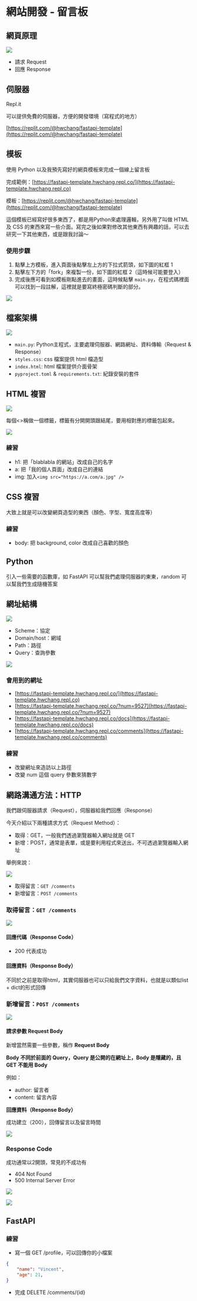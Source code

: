 # 網站開發 - 留言板

## 網頁原理

![](<.gitbook/assets/image (120) (1).png>)

* 請求 Request
* 回應 Response

## 伺服器

Repl.it

可以提供免費的伺服器，方便的開發環境（寫程式的地方）

[https://replit.com/@hwchang/fastapi-template](https://replit.com/@hwchang/fastapi-template)

## 模板

使用 Python 以及我預先寫好的網頁模板來完成一個線上留言板

完成範例：[https://fastapi-template.hwchang.repl.co/](https://fastapi-template.hwchang.repl.co)

模板：[https://replit.com/@hwchang/fastapi-template](https://replit.com/@hwchang/fastapi-template)

這個模板已經寫好很多東西了，都是用Python來處理邏輯，另外用了叫做 HTML 及 CSS 的東西來寫一些介面。寫完之後如果對修改其他東西有興趣的話，可以去研究一下其他東西，或是跟我討論～

### 使用步驟

1. 點擊上方模板，進入頁面後點擊左上方的下拉式箭頭，如下圖的紅框 1
2. 點擊左下方的「fork」來複製一份，如下圖的紅框 2（這時候可能要登入）
3. 完成後應可看到如模板剛點進去的畫面，這時候點擊 `main.py`，在程式碼裡面可以找到一段註解，這裡就是要寫終極密碼判斷的部分。

![](<.gitbook/assets/image (122).png>)

## 檔案架構

![](<.gitbook/assets/image (133).png>)

* `main.py`: Python主程式，主要處理伺服器、網路網址、資料傳輸（Request & Response）
* `styles.css`: css 檔案提供 html 檔造型
* `index.html`: html 檔案提供介面骨架
* `pyproject.toml` & `requirements.txt`: 紀錄安裝的套件

## HTML 複習

![](<.gitbook/assets/image (123).png>)

每個<>稱做一個標籤，標籤有分開開頭跟結尾，要用相對應的標籤包起來。



![](<.gitbook/assets/image (128).png>)

### 練習

* h1: 把「blablabla 的網站」改成自己的名字
* a: 把「我的個人頁面」改成自己的連結
* img: 加入`<img src="https://a.com/a.jpg" />`&#x20;

## CSS 複習

大致上就是可以改變網頁造型的東西（顏色、字型、寬度高度等）

### 練習

* body: 把 background, color 改成自己喜歡的顏色

## Python

引入一些需要的函數庫，如 FastAPI 可以幫我們處理伺服器的東東，random 可以幫我們生成隨機答案

## 網址結構

![](<.gitbook/assets/image (132) (1).png>)

* Scheme：協定
* Domain/host：網域
* Path：路徑
* Query：查詢參數

![](<.gitbook/assets/image (131).png>)



### 會用到的網址

* [https://fastapi-template.hwchang.repl.co/](https://fastapi-template.hwchang.repl.co)
* [https://fastapi-template.hwchang.repl.co/?num=9527](https://fastapi-template.hwchang.repl.co/?num=9527)
* [https://fastapi-template.hwchang.repl.co/docs](https://fastapi-template.hwchang.repl.co/docs)
* [https://fastapi-template.hwchang.repl.co/comments](https://fastapi-template.hwchang.repl.co/comments)

### 練習

* 改變網址來造訪以上路徑
* 改變 num 這個 query 參數來猜數字

## 網路溝通方法：HTTP

我們跟伺服器請求（Request），伺服器給我們回應（Response）

今天介紹以下兩種請求方式（Request Method）：

* 取得：GET，一般我們透過瀏覽器輸入網址就是 GET
* 新增：POST，通常是表單，或是要利用程式來送出，不可透過瀏覽器輸入網址

舉例來說：

![](<.gitbook/assets/image (120).png>)

* 取得留言：`GET /comments`
* 新增留言：`POST /comments`

### 取得留言：`GET /comments`

![](<.gitbook/assets/image (121).png>)

#### 回應代碼（Response Code）

* 200 代表成功

#### **回應資料（Response Body）**

不同於之前是取得html，其實伺服器也可以只給我們文字資料，也就是以類似list + dict的形式回傳

### 新增留言：`POST /comments`

![](<.gitbook/assets/image (126) (1).png>)

#### **請求參數 Request Body**

新增當然需要一些參數，稱作 **Request Body**

**Body 不同於前面的 Query，Query 是公開的在網址上，Body 是隱藏的，且 GET 不能用 Body**

例如：

* author: 留言者
* content: 留言內容

**回應資料（Response Body）**

成功建立（200），回傳留言以及留言時間

![](<.gitbook/assets/image (120) (1) (1).png>)

### Response Code

成功通常以2開頭，常見的不成功有

* 404 Not Found
* 500 Internal Server Error

![](<.gitbook/assets/image (125).png>)

![](<.gitbook/assets/image (133) (1).png>)

## FastAPI



### 練習

* 寫一個 GET /profile，可以回傳你的小檔案

```json
{
    "name": "Vincent",
    "age": 21,
}
```

* 完成 DELETE /comments/{id}
